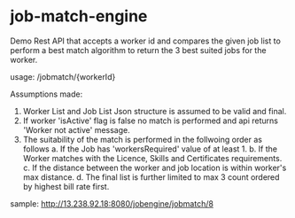 # job-match-engine

Demo Rest API that accepts a worker id and compares the given job list to perform a best match algorithm to return the 3 best suited jobs for the worker.

usage: /jobmatch/{workerId}

Assumptions made:
1. Worker List and Job List Json structure is assumed to be valid and final.
2. If worker 'isActive' flag is false no match is performed and api returns 'Worker not active' message.
3. The suitability of the match is performed in the follwoing order as follows
  a. If the Job has 'workersRequired' value of at least 1.
  b. If the Worker matches with the Licence, Skills and Certificates requirements.
  c. If the distance between the worker and job location is within worker's max distance.
  d. The final list is further limited to max 3 count ordered by highest bill rate first.
  

sample: http://13.238.92.18:8080/jobengine/jobmatch/8
